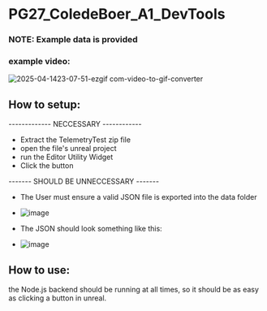 # PG27_ColedeBoer_A1_DevTools

### NOTE: **Example data is provided**

### **example video:**
![2025-04-1423-07-51-ezgif com-video-to-gif-converter](https://github.com/user-attachments/assets/c81f54d9-b3e9-4876-9c44-120793bf5acc)


## How to setup:
------------- NECCESSARY ------------

- Extract the TelemetryTest zip file
- open the file's unreal project
- run the Editor Utility Widget
- Click the button 

------- SHOULD BE UNNECCESSARY -------

- The User must ensure a valid JSON file is exported into the data folder
- ![image](https://github.com/user-attachments/assets/53cf85a8-0447-4682-8849-10105fdab8cf)

- The JSON should look something like this:
- ![image](https://github.com/user-attachments/assets/5fa1a90c-c390-40c4-b56b-9318a58ede05)



## How to use:
the Node.js backend should be running at all times, so it should be as easy as clicking a button in unreal. 
